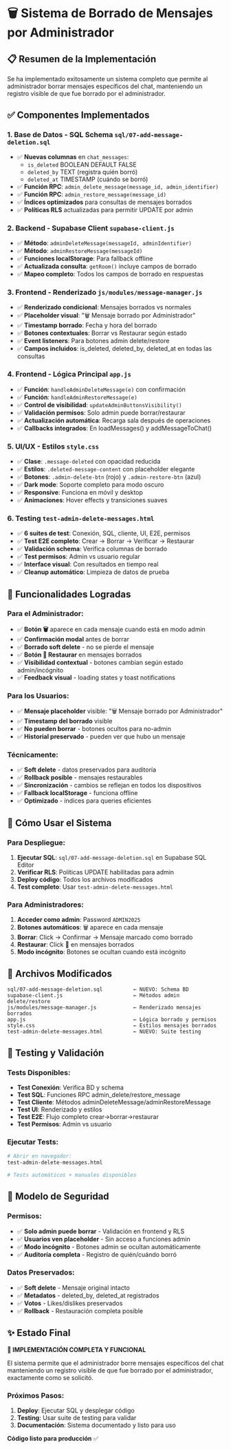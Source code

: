 # 🗑️ Sistema de Borrado de Mensajes por Administrador

## 📋 Resumen de la Implementación

Se ha implementado exitosamente un sistema completo que permite al administrador borrar mensajes específicos del chat, manteniendo un registro visible de que fue borrado por el administrador.

## ✅ Componentes Implementados

### 1. **Base de Datos - SQL Schema** `sql/07-add-message-deletion.sql`
- ✅ **Nuevas columnas** en `chat_messages`:
  - `is_deleted` BOOLEAN DEFAULT FALSE
  - `deleted_by` TEXT (registra quién borró)
  - `deleted_at` TIMESTAMP (cuándo se borró)
- ✅ **Función RPC**: `admin_delete_message(message_id, admin_identifier)`
- ✅ **Función RPC**: `admin_restore_message(message_id)` 
- ✅ **Índices optimizados** para consultas de mensajes borrados
- ✅ **Políticas RLS** actualizadas para permitir UPDATE por admin

### 2. **Backend - Supabase Client** `supabase-client.js`
- ✅ **Método**: `adminDeleteMessage(messageId, adminIdentifier)`
- ✅ **Método**: `adminRestoreMessage(messageId)`
- ✅ **Funciones localStorage**: Para fallback offline
- ✅ **Actualizada consulta**: `getRoom()` incluye campos de borrado
- ✅ **Mapeo completo**: Todos los campos de borrado en respuestas

### 3. **Frontend - Renderizado** `js/modules/message-manager.js`
- ✅ **Renderizado condicional**: Mensajes borrados vs normales
- ✅ **Placeholder visual**: "🗑️ Mensaje borrado por Administrador"
- ✅ **Timestamp borrado**: Fecha y hora del borrado
- ✅ **Botones contextuales**: Borrar vs Restaurar según estado
- ✅ **Event listeners**: Para botones admin delete/restore
- ✅ **Campos incluidos**: is_deleted, deleted_by, deleted_at en todas las consultas

### 4. **Frontend - Lógica Principal** `app.js`
- ✅ **Función**: `handleAdminDeleteMessage(e)` con confirmación
- ✅ **Función**: `handleAdminRestoreMessage(e)`
- ✅ **Control de visibilidad**: `updateAdminButtonsVisibility()`
- ✅ **Validación permisos**: Solo admin puede borrar/restaurar
- ✅ **Actualización automática**: Recarga sala después de operaciones
- ✅ **Callbacks integrados**: En loadMessages() y addMessageToChat()

### 5. **UI/UX - Estilos** `style.css`
- ✅ **Clase**: `.message-deleted` con opacidad reducida
- ✅ **Estilos**: `.deleted-message-content` con placeholder elegante
- ✅ **Botones**: `.admin-delete-btn` (rojo) y `.admin-restore-btn` (azul)
- ✅ **Dark mode**: Soporte completo para modo oscuro
- ✅ **Responsive**: Funciona en móvil y desktop
- ✅ **Animaciones**: Hover effects y transiciones suaves

### 6. **Testing** `test-admin-delete-messages.html`
- ✅ **6 suites de test**: Conexión, SQL, cliente, UI, E2E, permisos
- ✅ **Test E2E completo**: Crear → Borrar → Verificar → Restaurar
- ✅ **Validación schema**: Verifica columnas de borrado
- ✅ **Test permisos**: Admin vs usuario regular
- ✅ **Interface visual**: Con resultados en tiempo real
- ✅ **Cleanup automático**: Limpieza de datos de prueba

## 🎯 Funcionalidades Logradas

### Para el Administrador:
- ✅ **Botón 🗑️** aparece en cada mensaje cuando está en modo admin
- ✅ **Confirmación modal** antes de borrar
- ✅ **Borrado soft delete** - no se pierde el mensaje
- ✅ **Botón 🔄 Restaurar** en mensajes borrados
- ✅ **Visibilidad contextual** - botones cambian según estado admin/incógnito
- ✅ **Feedback visual** - loading states y toast notifications

### Para los Usuarios:
- ✅ **Mensaje placeholder** visible: "🗑️ Mensaje borrado por Administrador"
- ✅ **Timestamp del borrado** visible
- ✅ **No pueden borrar** - botones ocultos para no-admin
- ✅ **Historial preservado** - pueden ver que hubo un mensaje

### Técnicamente:
- ✅ **Soft delete** - datos preservados para auditoría
- ✅ **Rollback posible** - mensajes restaurables
- ✅ **Sincronización** - cambios se reflejan en todos los dispositivos
- ✅ **Fallback localStorage** - funciona offline
- ✅ **Optimizado** - índices para queries eficientes

## 🚀 Cómo Usar el Sistema

### Para Despliegue:
1. **Ejecutar SQL**: `sql/07-add-message-deletion.sql` en Supabase SQL Editor
2. **Verificar RLS**: Políticas UPDATE habilitadas para admin
3. **Deploy código**: Todos los archivos modificados
4. **Test completo**: Usar `test-admin-delete-messages.html`

### Para Administradores:
1. **Acceder como admin**: Password `ADMIN2025`
2. **Botones automáticos**: 🗑️ aparece en cada mensaje
3. **Borrar**: Click → Confirmar → Mensaje marcado como borrado
4. **Restaurar**: Click 🔄 en mensajes borrados
5. **Modo incógnito**: Botones se ocultan cuando está incógnito

## 📁 Archivos Modificados

```
sql/07-add-message-deletion.sql          ← NUEVO: Schema BD
supabase-client.js                       ← Métodos admin delete/restore  
js/modules/message-manager.js            ← Renderizado mensajes borrados
app.js                                   ← Lógica borrado y permisos
style.css                                ← Estilos mensajes borrados
test-admin-delete-messages.html          ← NUEVO: Suite testing
```

## 🧪 Testing y Validación

### Tests Disponibles:
- **Test Conexión**: Verifica BD y schema
- **Test SQL**: Funciones RPC admin_delete/restore_message  
- **Test Cliente**: Métodos adminDeleteMessage/adminRestoreMessage
- **Test UI**: Renderizado y estilos
- **Test E2E**: Flujo completo crear→borrar→restaurar
- **Test Permisos**: Admin vs usuario

### Ejecutar Tests:
```bash
# Abrir en navegador:
test-admin-delete-messages.html

# Tests automáticos + manuales disponibles
```

## 🔐 Modelo de Seguridad

### Permisos:
- ✅ **Solo admin puede borrar** - Validación en frontend y RLS
- ✅ **Usuarios ven placeholder** - Sin acceso a funciones admin
- ✅ **Modo incógnito** - Botones admin se ocultan automáticamente  
- ✅ **Auditoría completa** - Registro de quién/cuándo borró

### Datos Preservados:
- ✅ **Soft delete** - Mensaje original intacto
- ✅ **Metadatos** - deleted_by, deleted_at registrados
- ✅ **Votos** - Likes/dislikes preservados
- ✅ **Rollback** - Restauración completa posible

## ✨ Estado Final

**🎉 IMPLEMENTACIÓN COMPLETA Y FUNCIONAL**

El sistema permite que el administrador borre mensajes específicos del chat manteniendo un registro visible de que fue borrado por el administrador, exactamente como se solicitó.

### Próximos Pasos:
1. **Deploy**: Ejecutar SQL y desplegar código
2. **Testing**: Usar suite de testing para validar
3. **Documentación**: Sistema documentado y listo para uso

**Código listo para producción** ✅